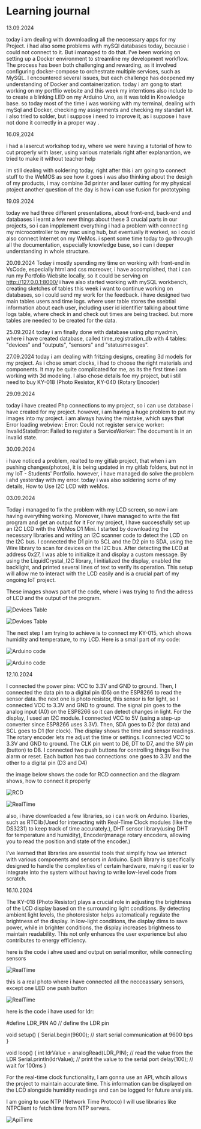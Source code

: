 # Learning journal

13.09.2024

 today i am dealing with dowmloading all the neccessary apps for my Project.
 i had also some problems with mySQl databases today, because i could not connect to it. But i managed to do that.
 I’ve been working on setting up a Docker environment to streamline my development workflow. The process has been both challenging and rewarding, as it involved configuring docker-compose to orchestrate multiple services, such as MySQL.  I encountered several issues, but each challenge has deepened my understanding of Docker and containerization.
 today i am gong to start working on my portflio website and this week my interntions also include to to create a blinking LED on my  Arduino Uno, as it was told in Knowledge base.
 so today most of the time i was working with my terminal, dealing with mySql and Docker, checking my assignments and checking my standart kit.
 i also tried to solder, but i suppose i need to improve it, as i suppose i have not done it correctly in a proper way .


 16.09,2024

 i had a lasercut workshop today, where we were having a tutorial of how to cut properly with laser, using various materials 
 right after explanantion, we tried to make it without teacher help

im still dealing with soldering today, right after this i am going to connect stuff to the WeMOS as see how it goes
i was also thinking about the desigh of my products, i may combine 3d printer and laser cutting for my physical ptoject 
another question of the day is how i can use fusion for prototyping 


19.09.2024

today we had three different presentations, about front-end, back-end and databases
i learnt a few new things about these 3 crucial parts in our projects, so i can impplement everything
i had a problem with connecting my microcontroller to my mac using hub, but eventually it worked, so i could also connect Internet on my WeMos.
i spent some time today to go through all the documentation, especially knowledge base, so i can i deeper understanding in whole structure.


20.09.2024
Today i mostly spending my time on working with front-end in VsCode, especially html and css
moreover, i have accomplished, that i can run my Portfolio Website locally, so it could be serving on http://127.0.0.1:8000/
i have also started working with mySQL workbench, creating sketches of tables
this week i want to continue working on databases, so i could send my work for the feedback.
i have designed two main tables users and time logs.
where user table stores the ssebtial information about each user, including user id identifier
talking about time logs table, where check in and check out times are being tracked.
but more tables are needed to be created for the data.

25.09.2024
today i am finally done with database using phpmyadmin, where i have created database, called time_registration_db with 4 tables: "devices" and "outputs", "sensors" and "statusmessges". 

27.09.2024
today i am dealing with  fritzing designs, creating 3d models for my project. As i chose smart clocks, i had to choose the right materials and components. It may be quite complicated for me, as its the first time i am working with 3d modeling. I also chose details foe my project, but i still need to buy KY-018 (Photo Resistor, KY-040 (Rotary Encoder) 

29.09.2024

today i have created Php connections to my project, so i can use database i have created for my project. however, i am having a huge problem to put my images into my project. i am always having the mistake, which says that Error loading webview: Error: Could not register service worker: InvalidStateError: Failed to register a ServiceWorker: The document is in an invalid state.

30.09.2024

i have noticed a problem, realted to my gitlab project, that when i am pushing changes(photos), it is being updated in my gitlab folders, but not in my IoT - Students' Portfolio. however, i have managed do solve the problem i ahd yesterday with my error. 
today i was also soldering some of my details, How to Use I2C LCD with weMos.


03.09.2024

Today i managed to fix the problem with my LCD screen, so now i am having everything working.
Moreover, i have managed to write the fist program and get an output for it 
For my project, I have successfully set up an I2C LCD with the WeMos D1 Mini. 
I started by downloading the necessary libraries and writing an I2C scanner code to detect the LCD on the I2C bus. 
I connected the D1 pin to SCL and the D2 pin to SDA, using the Wire library to scan for devices on the I2C bus. 
After detecting the LCD at address 0x27, I was able to initialize it and display a custom message. By using the LiquidCrystal_I2C library, I initialized the display, enabled the backlight, and printed several lines of text to verify its operation. 
This setup will allow me to interact with the LCD easily and is a crucial part of my ongoing IoT project.

These images shows part of the code, where i was trying to find the adress of LCD and the output of the program.

![Devices Table](/assets/adress.jpg)
 
![Devices Table](/assets/IMG_57772.png)

The next step I am trying to achieve is to connect my KY-015, which shows humidity and temperature, to my LCD. 
Here is a small part of my code:

![Arduino code](/assets/humidity.jpg)

![Arduino code](/assets/ky015.jpg)



12.10.2024

I connected the power pins: VCC to 3.3V and GND to ground. Then, I connected the data pin to a digital pin (D5) on the ESP8266 to read the sensor data. the next one is photo resistor, this sensor is for light, so I connected VCC to 3.3V and GND to ground. The signal pin goes to the analog input (A0) on the ESP8266 so it can detect changes in light. For the display, I used an I2C module. I connected VCC to 5V (using a step-up converter since ESP8266 uses 3.3V). Then, SDA goes to D2 (for data) and SCL goes to D1 (for clock). The display shows the time and sensor readings.
The rotary encoder lets me adjust the time or settings. I connected VCC to 3.3V and GND to ground. The CLK pin went to D6, DT to D7, and the SW pin (button) to D8.
I connected two push buttons for controlling things like the alarm or reset. Each button has two connections: one goes to 3.3V and the other to a digital pin (D3 and D4)

the image below shows the code for RCD connection and the diagram shows, how to connect it properly 

![RCD](/assets/rcd.jpg)

![RealTime](/assets/realtime.jpg)

also, i have downloaded a few libraries, so i can work on Arduino.
libaries, such as RTClib(Used for interacting with Real-Time Clock modules (like the DS3231) to keep track of time accurately.), DHT sensor library(using DHT for temperature and humidity), Encoder(manage rotary encoders, allowing you to read the position and state of the encoder.)

 I’ve learned that libraries are essential tools that simplify how we interact with various components and sensors in Arduino. Each library is specifically designed to handle the complexities of certain hardware, making it easier to integrate into the system without having to write low-level code from scratch.

 16.10.2024

 The KY-018 (Photo Resistor) plays a crucial role in adjusting the brightness of the LCD display based on the surrounding light conditions. 
 By detecting ambient light levels, the photoresistor helps automatically regulate the brightness of the display. In low-light conditions, the display dims to save power, while in brighter conditions, the display increases brightness to maintain readability. This not only enhances the user experience but also contributes to energy efficiency.

 here is the code i ahve used and output on serial monitor, while connecting sensors 

![RealTime](/assets/sensorr.jpg)

this is a real photo where i have connected all the necceassary sensors, except one  LED one push button  

![RealTime](/assets/IMG_5900.jpg)


here is the code i have used for ldr:


#define LDR_PIN A0 // define the LDR pin

void setup() {
  Serial.begin(9600); // start serial communication at 9600 bps
}

void loop() {
  int ldrValue = analogRead(LDR_PIN); // read the value from the LDR
  Serial.println(ldrValue); // print the value to the serial port
  delay(100); // wait for 100ms
}



For the real-time clock functionality, I am gonna use an API, whcih allows the project to maintain accurate time. This information can be displayed on the LCD alongside humidity readings and can be logged for future analysis.

I am going to use NTP (Network Time Protoco)
I will use libraries like NTPClient to fetch time from NTP servers.


![ApiTime](/assets/apitime.jpg)




 







































